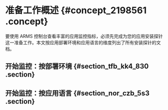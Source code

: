 # 准备工作概述 {#concept_2198561 .concept}

要使用 ARMS 控制台查看丰富的应用监控指标，必须先完成为您的应用安装探针这一准备工作。本文按应用部署环境和应用语言的维度列出了所有安装探针的文档。

## 开始监控：按部署环境 {#section_tfb_kk4_830 .section}

## 开始监控：按应用语言 {#section_nor_czb_5s3 .section}

